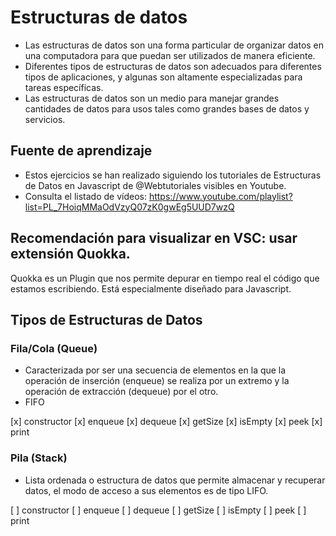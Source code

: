 # Estructuras de datos

* Las estructuras de datos son una forma particular de organizar datos en una computadora para que puedan ser utilizados de manera eficiente.
* Diferentes tipos de estructuras de datos son adecuados para diferentes tipos de aplicaciones, y algunas son altamente especializadas para tareas específicas.
* Las estructuras de datos son un medio para manejar grandes cantidades de datos para usos tales como grandes bases de datos y servicios.

## Fuente de aprendizaje
* Estos ejercicios se han realizado siguiendo los tutoriales de Estructuras de Datos en Javascript de @Webtutoriales visibles en Youtube. 
* Consulta el listado de vídeos: https://www.youtube.com/playlist?list=PL_7HoiqMMaOdVzyQ07zK0gwEg5UUD7wzQ

## Recomendación para visualizar en VSC: usar extensión Quokka.

Quokka es un Plugin que nos permite depurar en tiempo real el código que estamos escribiendo. Está especialmente diseñado para Javascript.

## Tipos de Estructuras de Datos

### Fila/Cola (Queue)

* Caracterizada por ser una secuencia de elementos en la que la operación de inserción (enqueue) se realiza por un extremo y la operación de extracción (dequeue) por el otro.
* FIFO

[x] constructor
[x] enqueue
[x] dequeue
[x] getSize
[x] isEmpty
[x] peek
[x] print

### Pila (Stack)

* Lista ordenada o estructura de datos que permite almacenar y recuperar datos, el modo de acceso a sus elementos es de tipo LIFO.

[ ] constructor
[ ] enqueue
[ ] dequeue
[ ] getSize
[ ] isEmpty
[ ] peek
[ ] print